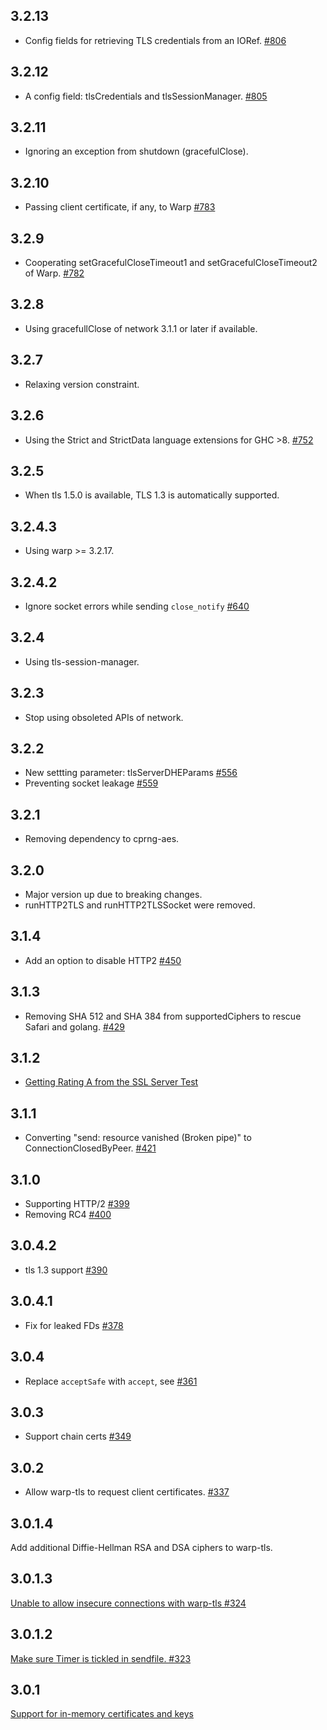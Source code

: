 ## 3.2.13

* Config fields for retrieving TLS credentials from an IORef.
  [#806](https://github.com/yesodweb/wai/pull/806)

## 3.2.12

* A config field: tlsCredentials and tlsSessionManager.
  [#805](https://github.com/yesodweb/wai/pull/805)

## 3.2.11

* Ignoring an exception from shutdown (gracefulClose).

## 3.2.10

* Passing client certificate, if any, to Warp
  [#783](https://github.com/yesodweb/wai/pull/783)

## 3.2.9

* Cooperating setGracefulCloseTimeout1 and setGracefulCloseTimeout2 of Warp.
  [#782](https://github.com/yesodweb/wai/pull/782)

## 3.2.8

* Using gracefullClose of network 3.1.1 or later if available.

## 3.2.7

* Relaxing version constraint.

## 3.2.6

* Using the Strict and StrictData language extensions for GHC >8.
  [#752](https://github.com/yesodweb/wai/pull/752)

## 3.2.5

* When tls 1.5.0 is available, TLS 1.3 is automatically supported.

## 3.2.4.3

* Using warp >= 3.2.17.

## 3.2.4.2

* Ignore socket errors while sending `close_notify` [#640](https://github.com/yesodweb/wai/issues/640)

## 3.2.4

* Using tls-session-manager.

## 3.2.3

* Stop using obsoleted APIs of network.

## 3.2.2

* New settting parameter: tlsServerDHEParams [#556](https://github.com/yesodweb/wai/pull/556)
* Preventing socket leakage [#559](https://github.com/yesodweb/wai/pull/559)

## 3.2.1

* Removing dependency to cprng-aes.

## 3.2.0

* Major version up due to breaking changes.
* runHTTP2TLS and runHTTP2TLSSocket were removed.

## 3.1.4

* Add an option to disable HTTP2 [#450](https://github.com/yesodweb/wai/pull/450)

## 3.1.3

* Removing SHA 512 and SHA 384 from supportedCiphers to rescue Safari and golang. [#429](https://github.com/yesodweb/wai/issues/429)

## 3.1.2

* [Getting Rating A from the SSL Server Test](http://www.yesodweb.com/blog/2015/08/ssl-server-test)

## 3.1.1

* Converting "send: resource vanished (Broken pipe)" to ConnectionClosedByPeer. [#421](https://github.com/yesodweb/wai/issues/421)

## 3.1.0

* Supporting HTTP/2 [#399](https://github.com/yesodweb/wai/pull/399)
* Removing RC4 [#400](https://github.com/yesodweb/wai/issues/400)

## 3.0.4.2

* tls 1.3 support [#390](https://github.com/yesodweb/wai/issues/390)

## 3.0.4.1

* Fix for leaked FDs [#378](https://github.com/yesodweb/wai/issues/378)

## 3.0.4

* Replace `acceptSafe` with `accept`, see [#361](https://github.com/yesodweb/wai/issues/361)

## 3.0.3

* Support chain certs [#349](https://github.com/yesodweb/wai/pull/349)

## 3.0.2

* Allow warp-tls to request client certificates. [#337](https://github.com/yesodweb/wai/pull/337)

## 3.0.1.4

Add additional Diffie-Hellman RSA and DSA ciphers to warp-tls.

## 3.0.1.3

[Unable to allow insecure connections with warp-tls #324](https://github.com/yesodweb/wai/issues/324)

## 3.0.1.2

[Make sure Timer is tickled in sendfile. #323](https://github.com/yesodweb/wai/pull/323)

## 3.0.1

[Support for in-memory certificates and keys](https://github.com/yesodweb/wai/issues/301)
